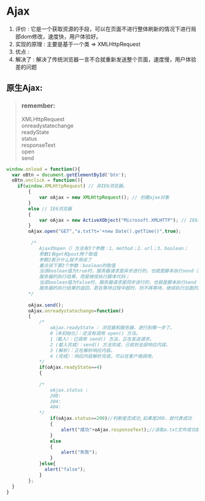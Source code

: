 # Ajax

1. 评价 : 它是一个获取资源的手段，可以在页面不进行整体刷新的情况下进行局部dom修改，速度快，用户体验好。
2. 实现的原理 : 主要是基于一个类 => XMLHttpRequest
3. 优点 : 
4. 解决了 : 解决了传统浏览器一言不合就重新发送整个页面，速度慢，用户体验差的问题

## 原生Ajax:

> ### remember:  
>  XMLHttpRequest  
  onreadystatechange  
  readyState  
  status  
  responseText  
  open  
  send  
  
```javascript
window.onload = function(){
  var oBtn = document.getElementById('btn');
  oBtn.onclick = function(){
    if(window.XMLHttpRequest) // 非IE6浏览器。
        {
            var oAjax = new XMLHttpRequest(); // 创建ajax对象
        }
        else // IE6浏览器
        {
            var oAjax = new ActiveXObject("Microsoft.XMLHTTP"); // IE6浏览器创建ajax对象
        }
        oAjax.open("GET","a.txt?t='+new Date().getTime()",true);
        
         /* 
            Ajax的open（）方法有3个参数：1、method；2、url；3、boolean；
            参数1有get和post两个取值
            参数2表示什么就不用说了
            重点说下第3个参数：boolean的取值
            当该boolean值为true时，服务器请求是异步进行的，也就是脚本执行send（）方法后不等待
            服务器的执行结果，而是继续执行脚本代码；
            当该boolean值为false时，服务器请求是同步进行的，也就是脚本执行send（）方法后等待
            服务器的执行结果的返回，若在等待过程中超时，则不再等待，继续执行后面的脚本代码！
        */
        
        oAjax.send();
        oAjax.onreadystatechange=function()
        {
            /*
                oAjax.readyState : 浏览器和服务器，进行到哪一步了。
                0（未初始化）：还没有调用 open() 方法。
                1（载入）：已调用 send() 方法，正在发送请求。
                2 (载入完成）：send() 方法完成，已收到全部响应内容。
                3 (解析）：正在解析响应内容。
                4 (完成）：响应内容解析完成，可以在客户端调用。
            */    
            if(oAjax.readyState==4)
            {
            
            /*
                oAjax.status :
                200:
                304:
                404:
            */
                if(oAjax.status==200)//判断是否成功,如果是200，就代表成功
                {
                    alert("成功"+oAjax.responseText);//读取a.txt文件成功就弹出成功。后面加上oAjax.responseText会输出a.txt文本的内容
                }
                else
                {
                    alert("失败");
                }
            }else{
              alert("false");
            }
        };
  }
}
```
